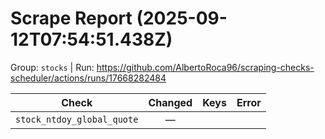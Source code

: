 # Scrape Report (2025-09-12T07:54:51.438Z)

Group: `stocks`  |  Run: https://github.com/AlbertoRoca96/scraping-checks-scheduler/actions/runs/17668282484

| Check | Changed | Keys | Error |
|---|:---:|:--|:--|
| `stock_ntdoy_global_quote` | — |  |  |
